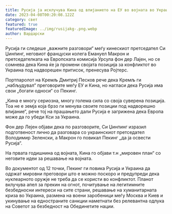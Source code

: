 ```yaml
---
title: Русија ја исклучува Кина од влијанието на ЕУ во војната во Украина
date: 2023-04-08T00:20:08.122Z
category: свет
featured: true
featuredImage: ../img/rusijakg-.png.webp
author: Вардарски
---
```


Русија ги следеше „важните разговори“ меѓу кинескиот претседател Си Џинпинг, неговиот француски колега Емануел Макрон и претседателката на Европската комисија Урсула фон дер Лајен, но се сомнева дека Кина ќе ја промени својата позиција за конфликтот во Украина под надворешен притисок, пренесува Ројтерс.

Портпаролот на Кремљ Дмитриј Песков рече дека Кремљ ги „набљудувал“ преговорите меѓу ЕУ и Кина, но нагласи дека Русија има свои „богати односи“ со Пекинг.

„Кина е многу сериозна, многу голема сила со своја суверена позиција. Тоа не е земја која брзо ги менува своите позиции под надворешно влијание“, рече тој на прашањето дали Русија е загрижена дека Европа може да го убеди Кси за Украина.

Фон дер Лејен објави дека по разговорите, Си Џинпинг изразил подготвеност лично да разговара со украинскиот претседател Володимир Зеленски, а Макрон го повикал Пекинг „да ја освести Русија“.

На првата годишнина од војната, Кина го објави т.н „мировен план“ со неговите идеи за решавање на војната.

Во документот од 12 точки, Пекинг ги повика Русија и Украина да одржат мировни преговори што е можно поскоро и предупреди дека нуклеарното оружје не треба да се користи во конфликтот. Планот вклучува апел за прекин на огнот, почитување на легитимните безбедносни интереси на сите страни, решавање на хуманитарната криза во Украина, размена на воени заробеници меѓу Москва и Киев и укинување на едностраните санкции наметнати без релевантна одлука на Советот за безбедност на Обединетите нации.
